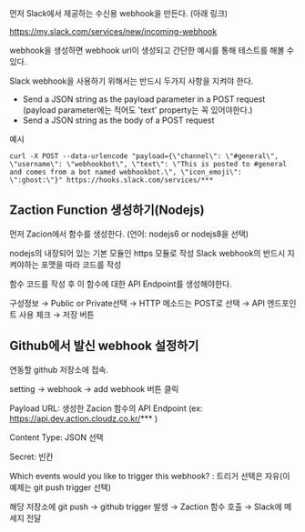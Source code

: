 먼저 Slack에서 제공하는 수신용 webhook을 만든다. (아래 링크)

https://my.slack.com/services/new/incoming-webhook


webhook을 생성하면 webhook url이 생성되고 간단한 예시를 통해 테스트를 해볼 수 있다. 

Slack webhook을 사용하기 위해서는 반드시 두가지 사항을 지켜야 한다.

- Send a JSON string as the payload parameter in a POST request (payload parameter에는 적어도 'text' property는 꼭 있어야한다.)
- Send a JSON string as the body of a POST request
 
예시 
```
curl -X POST --data-urlencode "payload={\"channel\": \"#general\", \"username\": \"webhookbot\", \"text\": \"This is posted to #general and comes from a bot named webhookbot.\", \"icon_emoji\": \":ghost:\"}" https://hooks.slack.com/services/***
```


## Zaction Function 생성하기(Nodejs)

먼저 Zacion에서 함수를 생성한다. (언어: nodejs6 or nodejs8을 선택)

nodejs의 내장되어 있는 기본 모듈인 https 모듈로 작성
Slack webhook의 반드시 지켜야하는 포맷을 따라 코드를 작성

함수 코드를 작성 후 이 함수에 대한 API Endpoint를 생성해야한다.

구성정보 → Public or Private선택 → HTTP 메소드는 POST로 선택 → API 엔드포인트 사용 체크 → 저장 버튼
    

## Github에서 발신 webhook 설정하기

연동할 github 저장소에 접속.

setting → webhook → add webhook  버튼 클릭

Payload URL: 생성한 Zacion 함수의 API Endpoint (ex: https://api.dev.action.cloudz.co.kr/*** )

Content Type: JSON 선택

Secret: 빈칸

Which events would you like to trigger this webhook? : 트리거 선택은 자유(이 예제는 git push trigger 선택)

해당 저장소에 git push → github trigger 발생 → Zaction 함수 호출 → Slack에 메세지 전달
